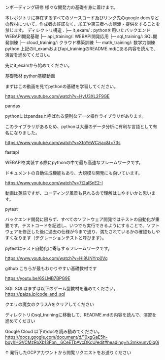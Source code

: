 ンボーディング研修
様々な開発力の基礎を身に着けます。

本レポジトリに存在するすべてのソースコード及びリンク先のgoogle docsなどの教材について、作成者の許諾なく、加工や第三者への譲渡・提供をすることを禁じます。
ディレクトリ構造
.
├─ it_exam/ : pythonを用いたバックエンドWEBAPI開発基礎
├─ api_training/: WEBAPI開発応用
├─ sql_training/: SQL開発訓練
├─ cloud_training/: クラウド構築訓練
└─ math_training/: 数学力訓練
python
上記のit_examおよびapi_trainingのREADME.mdにある内容を読んで、演習を進めてください。

先にit_examから始めてください。

基礎教材
python基礎動画

まずはこの動画を見てpythonの基礎を学習してください。

https://www.youtube.com/watch?v=HyU3XL2F9GE

pandas

pythonにはpandasと呼ばれる便利なデータ操作ライブラリがあります。

このライブラリがあるため、pythonは大量のデータ分析に有利な言語として有名になりました。

https://www.youtube.com/watch?v=XfoYeWCzjac&t=73s

fastapi

WEBAPIを実装する際にpythonの中で最も高速なフレームワークです。

ドキュメントの自動生成機能もあり、大規模な開発にも向いています。

https://www.youtube.com/watch?v=7t2alSnE2-I

動画は英語ですが、コーディング風景も見れるので理解はしやすいかと思います。

pytest

バックエンド開発に限らず、すべてのソフトウェア開発ではテストの自動化が重要です。テストコードを記述し、いつでも実行できるようにすることで、ソフトウェアを修正した後に過去の仕様が今まで通り、満たされているかの確認もしやすくなります（デグレーションテストと呼びます）。

pytestはテスト自動化に寄与するフレームワークです。

https://www.youtube.com/watch?v=Hl8UNYrp0Vg

github
こちらが最もわかりやすい基礎教材です

https://youtu.be/6SLMB7BPG9E

SQL
SQLはまずは以下のゲーム型教材を進めてください。 https://paiza.jp/code_and_sql

クエリの魔女のクラスAをクリアしてください

ディレクトリのsql_trainingに移動して、README.mdの内容を読んで、演習を進めてください

Google Cloud
以下のdocを読み勧めてください。
https://docs.google.com/document/d/10xgGaE5h-boyhHGVCMzRoXb13Fbn__6CeETbAvcDKcU/edit#heading=h.3mkvunv0lq0i

↑ 発行したGCPアカウントから閲覧リクエストをお送りください
